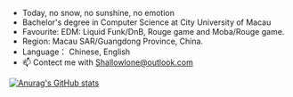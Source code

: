- Today, no snow, no sunshine, no emotion
- Bachelor's degree in Computer Science at City University of Macau
- Favourite: EDM: Liquid Funk/DnB, Rouge game and Moba/Rouge game.
- Region: Macau SAR/Guangdong Province, China.
- Language： Chinese, English 
- 📫 Contect me with Shallowlone@outlook.com

<!---
ShallowLone/ShallowLone is a ✨ special ✨ repository because its `README.md` (this file) appears on your GitHub profile.
You can click the Preview link to take a look at your changes.
--->
[![Anurag's GitHub stats](https://github-readme-stats.vercel.app/api?username=Shallowlone)](https://github.com/anuraghazra/github-readme-stats)
